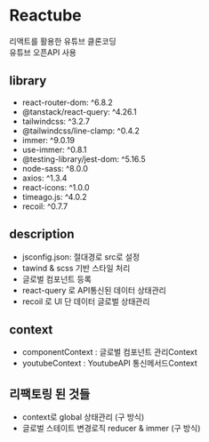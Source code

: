 # Reactube
리액트를 활용한 유튜브 클론코딩<br/>
유튜브 오픈API 사용

## library
-  react-router-dom: ^6.8.2
-  @tanstack/react-query: ^4.26.1
-  tailwindcss: ^3.2.7
-  @tailwindcss/line-clamp: ^0.4.2
-  immer: ^9.0.19
-  use-immer: ^0.8.1
-  @testing-library/jest-dom: ^5.16.5
-  node-sass: ^8.0.0
-  axios: ^1.3.4
-  react-icons: ^1.0.0
-  timeago.js: ^4.0.2
-  recoil: ^0.7.7



## description
- jsconfig.json: 절대경로 src로 설정
- tawind & scss 기반 스타일 처리
- 글로벌 컴포넌트 등록
- react-query 로 API통신된 데이터 상태관리
- recoil 로 UI 단 데이터 글로벌 상태관리



## context
- componentContext : 글로벌 컴포넌트 관리Context
- youtubeContext : YoutubeAPI 통신메서드Context

## 리팩토링 된 것들
- context로 global 상태관리 (구 방식)
- 글로벌 스테이트 변경로직 reducer & immer (구 방식)